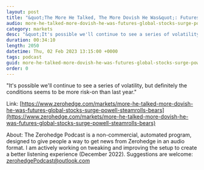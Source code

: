 ```yaml
---
layout: post
title: "&quot;The More He Talked, The More Dovish He Was&quot;: Futures, Global Stocks Surge As Powell Steamrolls Bears"
audio: more-he-talked-more-dovish-he-was-futures-global-stocks-surge-powell-steamrolls-bears-0
category: markets
desc: "&quot;It's possible we'll continue to see a series of volatility, but definitely the conditions seems to be more risk-on than last year.&quot;"
duration: 00:34:10
length: 2050
datetime: Thu, 02 Feb 2023 13:15:00 +0000
tags: podcast
guid: more-he-talked-more-dovish-he-was-futures-global-stocks-surge-powell-steamrolls-bears-0
order: 0
---
```

&quot;It's possible we'll continue to see a series of volatility, but definitely the conditions seems to be more risk-on than last year.&quot;

Link: [https://www.zerohedge.com/markets/more-he-talked-more-dovish-he-was-futures-global-stocks-surge-powell-steamrolls-bears](https://www.zerohedge.com/markets/more-he-talked-more-dovish-he-was-futures-global-stocks-surge-powell-steamrolls-bears)

About: The Zerohedge Podcast is a non-commercial, automated program, designed to give people a way to get news from Zerohedge in an audio format.  I am actively working on tweaking and improving the setup to create a better listening experience (December 2022).  Suggestions are welcome: [zerohedgePodcast@outlook.com](mailto:zerohedgePodcast@outlook.com)